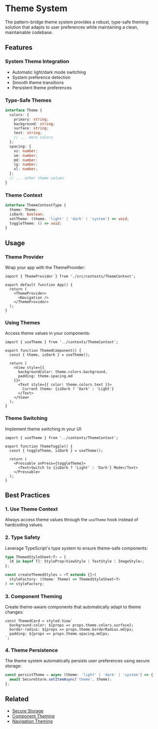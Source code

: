 # Theme System

The pattern-bridge theme system provides a robust, type-safe theming solution that adapts to user preferences while maintaining a clean, maintainable codebase.

## Features

### System Theme Integration
- Automatic light/dark mode switching
- System preference detection
- Smooth theme transitions
- Persistent theme preferences

### Type-Safe Themes
```typescript
interface Theme {
  colors: {
    primary: string;
    background: string;
    surface: string;
    text: string;
    // ... more colors
  };
  spacing: {
    xs: number;
    sm: number;
    md: number;
    lg: number;
    xl: number;
  };
  // ... other theme values
}
```

### Theme Context
```typescript
interface ThemeContextType {
  theme: Theme;
  isDark: boolean;
  setTheme: (theme: 'light' | 'dark' | 'system') => void;
  toggleTheme: () => void;
}
```

## Usage

### Theme Provider
Wrap your app with the ThemeProvider:

```tsx
import { ThemeProvider } from './src/contexts/ThemeContext';

export default function App() {
  return (
    <ThemeProvider>
      <Navigation />
    </ThemeProvider>
  );
}
```

### Using Themes
Access theme values in your components:

```tsx
import { useTheme } from '../contexts/ThemeContext';

export function ThemedComponent() {
  const { theme, isDark } = useTheme();
  
  return (
    <View style={{ 
      backgroundColor: theme.colors.background,
      padding: theme.spacing.md 
    }}>
      <Text style={{ color: theme.colors.text }}>
        Current theme: {isDark ? 'Dark' : 'Light'}
      </Text>
    </View>
  );
}
```

### Theme Switching
Implement theme switching in your UI:

```tsx
import { useTheme } from '../contexts/ThemeContext';

export function ThemeToggle() {
  const { toggleTheme, isDark } = useTheme();
  
  return (
    <Pressable onPress={toggleTheme}>
      <Text>Switch to {isDark ? 'Light' : 'Dark'} Mode</Text>
    </Pressable>
  );
}
```

## Best Practices

### 1. Use Theme Context
Always access theme values through the `useTheme` hook instead of hardcoding values.

### 2. Type Safety
Leverage TypeScript's type system to ensure theme-safe components:

```typescript
type ThemedStyleSheet<T> = {
  [K in keyof T]: StyleProp<ViewStyle | TextStyle | ImageStyle>;
};

const createThemedStyles = <T extends {}>(
  styleFactory: (theme: Theme) => ThemedStyleSheet<T>
) => styleFactory;
```

### 3. Component Theming
Create theme-aware components that automatically adapt to theme changes:

```tsx
const ThemedCard = styled.View`
  background-color: ${props => props.theme.colors.surface};
  border-radius: ${props => props.theme.borderRadius.md}px;
  padding: ${props => props.theme.spacing.md}px;
`;
```

### 4. Theme Persistence
The theme system automatically persists user preferences using secure storage:

```typescript
const persistTheme = async (theme: 'light' | 'dark' | 'system') => {
  await SecureStore.setItemAsync('theme', theme);
};
```

## Related
- [Secure Storage](../features/secure-storage.md)
- [Component Theming](../components/themed-components.md)
- [Navigation Theming](../features/navigation.md)
